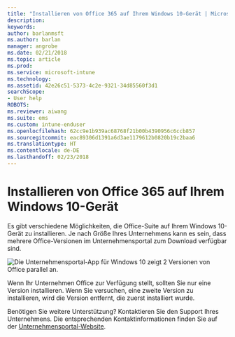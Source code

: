 ```yaml
---
title: "Installieren von Office 365 auf Ihrem Windows 10-Gerät | Microsoft-Dokumentation"
description: 
keywords: 
author: barlanmsft
ms.author: barlan
manager: angrobe
ms.date: 02/21/2018
ms.topic: article
ms.prod: 
ms.service: microsoft-intune
ms.technology: 
ms.assetid: 42e26c51-5373-4c2e-9321-34d85560f3d1
searchScope:
- User help
ROBOTS: 
ms.reviewer: aiwang
ms.suite: ems
ms.custom: intune-enduser
ms.openlocfilehash: 62cc9e1b939ac68768f21b00b4390956c6ccb857
ms.sourcegitcommit: eac89306d1391a6d3ae1179612b0820b19c2baa6
ms.translationtype: HT
ms.contentlocale: de-DE
ms.lasthandoff: 02/23/2018
---
```

# <a name="installing-office-365-on-your-windows-10-device"></a>Installieren von Office 365 auf Ihrem Windows 10-Gerät

Es gibt verschiedene Möglichkeiten, die Office-Suite auf Ihrem Windows 10-Gerät zu installieren. Je nach Größe Ihres Unternehmens kann es sein, dass mehrere Office-Versionen im Unternehmensportal zum Download verfügbar sind.

![Die Unternehmensportal-App für Windows 10 zeigt 2 Versionen von Office parallel an.](./media/multiple-office-installs-cp-win10.png)

Wenn Ihr Unternehmen Office zur Verfügung stellt, sollten Sie nur eine Version installieren. Wenn Sie versuchen, eine zweite Version zu installieren, wird die Version entfernt, die zuerst installiert wurde.

Benötigen Sie weitere Unterstützung? Kontaktieren Sie den Support Ihres Unternehmens. Die entsprechenden Kontaktinformationen finden Sie auf der [Unternehmensportal-Website](https://portal.manage.microsoft.com#HelpDeskDialog).
